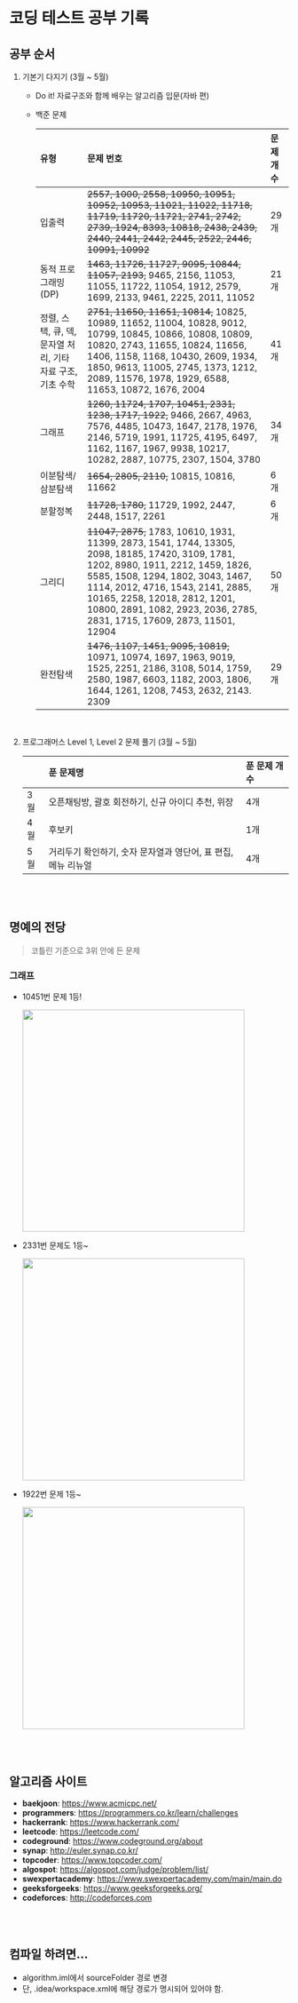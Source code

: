 # 코딩 테스트 공부 기록

## 공부 순서

1.  기본기 다지기 (3월 ~ 5월)

    - Do it! 자료구조와 함께 배우는 알고리즘 입문(자바 편)
    - 백준 문제

      | 유형                                                       | 문제 번호                                                                                                                                                                                                                                                                                                                      | 문제 개수 |
      |:---------------------------------------------------------------------------------------------------------------------------------------------------------------------------------------------------------------------------------------------------------------------------------------------------------------------------|:------| :-------- |
      | 입출력                                                     | ~~2557, 1000, 2558, 10950, 10951, 10952, 10953, 11021, 11022, 11718, 11719, 11720, 11721, 2741, 2742, 2739, 1924, 8393, 10818, 2438, 2439, 2440, 2441, 2442, 2445, 2522, 2446, 10991, 10992~~                                                                                                                              | 29개   |
      | 동적 프로그래밍(DP)                                        | ~~1463, 11726, 11727, 9095, 10844, 11057, 2193,~~ 9465, 2156, 11053, 11055, 11722, 11054, 1912, 2579, 1699, 2133, 9461, 2225, 2011, 11052                                                                                                                                                                                  | 21개   |
      | 정렬, 스택, 큐, 덱, 문자열 처리, 기타 자료 구조, 기초 수학 | ~~2751, 11650, 11651, 10814,~~ 10825, 10989, 11652, 11004, 10828, 9012, 10799, 10845, 10866, 10808, 10809, 10820, 2743, 11655, 10824, 11656, 1406, 1158, 1168, 10430, 2609, 1934, 1850, 9613, 11005, 2745, 1373, 1212, 2089, 11576, 1978, 1929, 6588, 11653, 10872, 1676, 2004                                             | 41개   |
      | 그래프                                                     | ~~1260, 11724, 1707, 10451, 2331, 1238, 1717, 1922,~~ 9466, 2667, 4963, 7576, 4485, 10473, 1647, 2178, 1976, 2146, 5719, 1991, 11725, 4195, 6497, 1162, 1167, 1967, 9938, 10217, 10282, 2887, 10775, 2307, 1504, 3780                                                                                                      | 34개   |
      | 이분탐색/삼분탐색                                          | ~~1654, 2805, 2110,~~ 10815, 10816, 11662                                                                                                                                                                                                                                                                                  | 6개    |
      | 분할정복                                                   | ~~11728, 1780,~~ 11729, 1992, 2447, 2448, 1517, 2261                                                                                                                                                                                                                                                                       | 6개    |
      | 그리디                                                     | ~~11047, 2875,~~ 1783, 10610, 1931, 11399, 2873, 1541, 1744, 13305, 2098, 18185, 17420, 3109, 1781, 1202, 8980, 1911, 2212, 1459, 1826, 5585, 1508, 1294, 1802, 3043, 1467, 1114, 2012, 4716, 1543, 2141, 2885, 10165, 2258, 12018, 2812, 1201, 10800, 2891, 1082, 2923, 2036, 2785, 2831, 1715, 17609, 2873, 11501, 12904 | 50개   |
      | 완전탐색                                                   | ~~1476, 1107, 1451, 9095, 10819,~~ 10971, 10974, 1697, 1963, 9019, 1525, 2251, 2186, 3108, 5014, 1759, 2580, 1987, 6603, 1182, 2003, 1806, 1644, 1261, 1208, 7453, 2632, 2143. 2309                                                                                                                                        | 29개   |

<br>

2. 프로그래머스 Level 1, Level 2 문제 풀기 (3월 ~ 5월)

   |     | 푼 문제명                                | 푼 문제 개수 |                                                                                                                                                                                                                                     
   |:-------------------------------------|:--------| :-------- |
   | 3월  | 오픈채팅방, 괄호 회전하기, 신규 아이디 추천, 위장        | 4개      |    
   | 4월  | 후보키                                  | 1개      |   
   | 5월  | 거리두기 확인하기, 숫자 문자열과 영단어, 표 편집, 메뉴 리뉴얼 | 4개      |   
                                                                                                                                    

<br>
<br>

## 명예의 전당
> 코틀린 기준으로 3위 안에 든 문제
### 그래프
- 10451번 문제 1등!

  <img src="https://user-images.githubusercontent.com/52561963/167764591-1335e5d7-7841-4329-be13-6f7d8b602a42.png" width="400">

- 2331번 문제도 1등~

  <img src="https://user-images.githubusercontent.com/52561963/167769095-724798e8-dece-472f-8e4c-5f4f239ea555.png" width="400">

- 1922번 문제 1등~

  <img src="https://user-images.githubusercontent.com/52561963/168230696-6e4b3275-dc65-4b06-a1bf-e325e1450dae.png" width="400">

<br>
<br>

## 알고리즘 사이트

- **baekjoon**: https://www.acmicpc.net/
- **programmers**: https://programmers.co.kr/learn/challenges
- **hackerrank**: https://www.hackerrank.com/
- **leetcode**: https://leetcode.com/
- **codeground**: https://www.codeground.org/about
- **synap**: http://euler.synap.co.kr/
- **topcoder**: https://www.topcoder.com/
- **algospot**: https://algospot.com/judge/problem/list/
- **swexpertacademy**: https://www.swexpertacademy.com/main/main.do
- **geeksforgeeks**: https://www.geeksforgeeks.org/
- **codeforces**: http://codeforces.com

<br>
<br>

## 컴파일 하려면...
- algorithm.iml에서 sourceFolder 경로 변경
- 단, .idea/workspace.xml에 해당 경로가 명시되어 있어야 함.